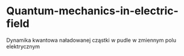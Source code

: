 # Quantum-mechanics-in-electric-field
Dynamika kwantowa naładowanej cząstki w pudle w zmiennym polu elektrycznym
